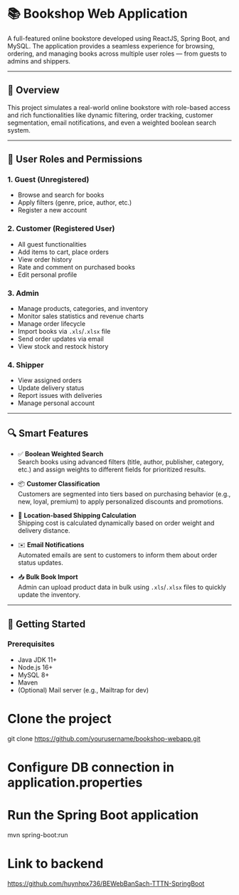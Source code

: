 
# 📚 Bookshop Web Application

A full-featured online bookstore developed using ReactJS, Spring Boot, and MySQL. The application provides a seamless experience for browsing, ordering, and managing books across multiple user roles — from guests to admins and shippers.

---

## 🌟 Overview

This project simulates a real-world online bookstore with role-based access and rich functionalities like dynamic filtering, order tracking, customer segmentation, email notifications, and even a weighted boolean search system.

---

## 👥 User Roles and Permissions

### 1. **Guest (Unregistered)**
- Browse and search for books
- Apply filters (genre, price, author, etc.)
- Register a new account

### 2. **Customer (Registered User)**
- All guest functionalities
- Add items to cart, place orders
- View order history
- Rate and comment on purchased books
- Edit personal profile

### 3. **Admin**
- Manage products, categories, and inventory
- Monitor sales statistics and revenue charts
- Manage order lifecycle
- Import books via `.xls`/`.xlsx` file
- Send order updates via email
- View stock and restock history

### 4. **Shipper**
- View assigned orders
- Update delivery status
- Report issues with deliveries
- Manage personal account

---

## 🔍 Smart Features

- ✅ **Boolean Weighted Search**  
  Search books using advanced filters (title, author, publisher, category, etc.) and assign weights to different fields for prioritized results.

- 📦 **Customer Classification**  
  Customers are segmented into tiers based on purchasing behavior (e.g., new, loyal, premium) to apply personalized discounts and promotions.

- 📍 **Location-based Shipping Calculation**  
  Shipping cost is calculated dynamically based on order weight and delivery distance.

- ✉️ **Email Notifications**  
  Automated emails are sent to customers to inform them about order status updates.

- 📥 **Bulk Book Import**  
  Admin can upload product data in bulk using `.xls`/`.xlsx` files to quickly update the inventory.

---



## 🚀 Getting Started

### Prerequisites
- Java JDK 11+
- Node.js 16+
- MySQL 8+
- Maven
- (Optional) Mail server (e.g., Mailtrap for dev)

# Clone the project
git clone https://github.com/yourusername/bookshop-webapp.git


# Configure DB connection in application.properties

# Run the Spring Boot application
mvn spring-boot:run
# Link to backend
https://github.com/huynhpx736/BEWebBanSach-TTTN-SpringBoot

